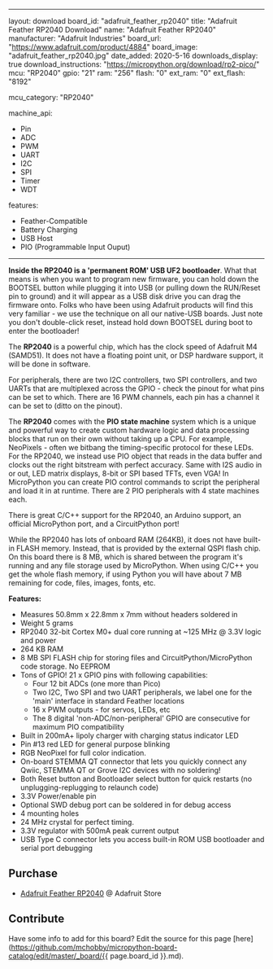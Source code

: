 
---
layout: download
board_id: "adafruit_feather_rp2040"
title: "Adafruit Feather RP2040 Download"
name: "Adafruit Feather RP2040"
manufacturer: "Adafruit Industries"
board_url: "https://www.adafruit.com/product/4884"
board_image: "adafruit_feather_rp2040.jpg"
date_added: 2020-5-16
downloads_display: true
download_instructions: "https://micropython.org/download/rp2-pico/"
mcu: "RP2040"
gpio: "21"
ram: "256"
flash: "0"
ext_ram: "0"
ext_flash: "8192"

mcu_category: "RP2040"

machine_api:
  - Pin
  - ADC
  - PWM
  - UART
  - I2C
  - SPI
  - Timer
  - WDT

features:
  - Feather-Compatible
  - Battery Charging
  - USB Host
  - PIO (Programmable Input Ouput)
---

**Inside the RP2040 is a 'permanent ROM' USB UF2 bootloader**. What that means is when you want to program new firmware, you can hold down the BOOTSEL button while plugging it into USB (or pulling down the RUN/Reset pin to ground) and it will appear as a USB disk drive you can drag the firmware onto. Folks who have been using Adafruit products will find this very familiar - we use the technique on all our native-USB boards. Just note you don't double-click reset, instead hold down BOOTSEL during boot to enter the bootloader!


The **RP2040** is a powerful chip, which has the clock speed of Adafruit M4 (SAMD51). It does not have a floating point unit, or DSP hardware support, it will be done in software.


For peripherals, there are two I2C controllers, two SPI controllers, and two UARTs that are multiplexed across the GPIO - check the pinout for what pins can be set to which. There are 16 PWM channels, each pin has a channel it can be set to (ditto on the pinout).


The **RP2040** comes with the **PIO state machine** system which is a unique and powerful way to create custom hardware logic and data processing blocks that run on their own without taking up a CPU. For example, NeoPixels - often we bitbang the timing-specific protocol for these LEDs. For the RP2040, we instead use PIO object that reads in the data buffer and clocks out the right bitstream with perfect accuracy. Same with I2S audio in or out, LED matrix displays, 8-bit or SPI based TFTs, even VGA! In MicroPython you can create PIO control commands to script the peripheral and load it in at runtime. There are 2 PIO peripherals with 4 state machines each.


There is great C/C++ support for the RP2040, an Arduino support, an official MicroPython port, and a CircuitPython port! 


While the RP2040 has lots of onboard RAM (264KB), it does not have built-in FLASH memory. Instead, that is provided by the external QSPI flash chip. On this board there is 8 MB, which is shared between the program it's running and any file storage used by MicroPython. When using C/C++ you get the whole flash memory, if using Python you will have about 7 MB remaining for code, files, images, fonts, etc.


**Features:**
* Measures 50.8mm x 22.8mm x 7mm without headers soldered in
* Weight 5 grams
* RP2040 32-bit Cortex M0+ dual core running at ~125 MHz @ 3.3V logic and power
* 264 KB RAM
* 8 MB SPI FLASH chip for storing files and CircuitPython/MicroPython code storage. No EEPROM
* Tons of GPIO! 21 x GPIO pins with following capabilities:
  * Four 12 bit ADCs (one more than Pico)
  * Two I2C, Two SPI and two UART peripherals, we label one for the 'main' interface in standard Feather locations
  * 16 x PWM outputs - for servos, LEDs, etc
  * The 8 digital 'non-ADC/non-peripheral' GPIO are consecutive for maximum PIO compatibility
* Built in 200mA+ lipoly charger with charging status indicator LED
* Pin #13 red LED for general purpose blinking
* RGB NeoPixel for full color indication.
* On-board STEMMA QT connector that lets you quickly connect any Qwiic, STEMMA QT or Grove I2C devices with no soldering!
* Both Reset button and Bootloader select button for quick restarts (no unplugging-replugging to relaunch code)
* 3.3V Power/enable pin
* Optional SWD debug port can be soldered in for debug access
* 4 mounting holes
* 24 MHz crystal for perfect timing.
* 3.3V regulator with 500mA peak current output
* USB Type C connector lets you access built-in ROM USB bootloader and serial port debugging

## Purchase

* [Adafruit Feather RP2040](https://www.adafruit.com/product/4884) @ Adafruit Store

## Contribute

Have some info to add for this board? Edit the source for this page [here](https://github.com/mchobby/micropython-board-catalog/edit/master/_board/{{ page.board_id }}.md).

